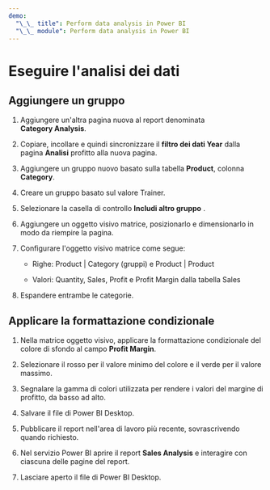 ```yaml
---
demo:
  "\_\_ title": Perform data analysis in Power BI
  "\_\_ module": Perform data analysis in Power BI
---
```

# Eseguire l'analisi dei dati

## Aggiungere un gruppo

1. Aggiungere un'altra pagina nuova al report denominata **Category Analysis**.

1. Copiare, incollare e quindi sincronizzare il **filtro dei dati Year** dalla pagina **Analisi** profitto alla nuova pagina.

1. Aggiungere un gruppo nuovo basato sulla tabella **Product**, colonna **Category**.

1. Creare un gruppo basato sul valore Trainer.

1. Selezionare la casella di controllo **Includi altro gruppo** .

1. Aggiungere un oggetto visivo matrice, posizionarlo e dimensionarlo in modo da riempire la pagina.

1. Configurare l'oggetto visivo matrice come segue:

    - Righe: Product | Category (gruppi) e Product | Product

    - Valori: Quantity, Sales, Profit e Profit Margin dalla tabella Sales

1. Espandere entrambe le categorie.

## Applicare la formattazione condizionale

1. Nella matrice oggetto visivo, applicare la formattazione condizionale del colore di sfondo al campo **Profit Margin**.

1. Selezionare il rosso per il valore minimo del colore e il verde per il valore massimo.

1. Segnalare la gamma di colori utilizzata per rendere i valori del margine di profitto, da basso ad alto.

1. Salvare il file di Power BI Desktop.

1. Pubblicare il report nell'area di lavoro più recente, sovrascrivendo quando richiesto.

1. Nel servizio Power BI aprire il report **Sales Analysis** e interagire con ciascuna delle pagine del report.

1. Lasciare aperto il file di Power BI Desktop.
